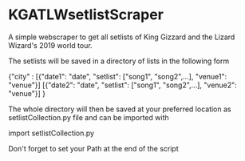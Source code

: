# KGATLWsetlistScraper
A simple webscraper to get all setlists of King Gizzard and the Lizard Wizard's 2019 world tour.

The setlists will be saved in a directory of lists in the following form

{"city" :
  [{"date1": "date", "setlist": ["song1", "song2",...], "venue1": "venue"}]
  [{"date2": "date", "setlist": ["song1", "song2",...], "venue2": "venue"}]
  }

The whole directory will then be saved at your preferred location as setlistCollection.py file and can be imported with

import setlistCollection.py

Don't forget to set your Path at the end of the script


